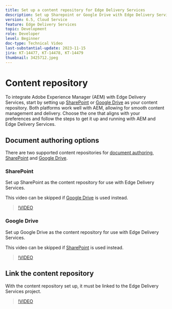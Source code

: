 ```yaml
---
title: Set up a content repository for Edge Delivery Services
description: Set up Sharepoint or Google Drive with Edge Delivery Services
version: 6.5, Cloud Service
feature: Edge Delivery Services
topic: Development
role: Developer
level: Beginner
doc-type: Technical Video
last-substantial-update: 2023-11-15
jira: KT-14477, KT-14478, KT-14479
thumbnail: 3425712.jpeg
---
```


# Content repository

To integrate Adobe Experience Manager (AEM) with Edge Delivery Services, start by setting up [SharePoint](#sharepoint) or [Google Drive](#google-drive) as your content repository. Both platforms work well with AEM, allowing for smooth content management and delivery. Choose the one that aligns with your preferences and follow the steps to get it up and running with AEM and Edge Delivery Services.

## Document authoring options

There are two supported content repositories for [document authoring](../../document-authoring/set-up.md), [SharePoint](#sharepoint) and [Google Drive](#google-drive).

### SharePoint

Set up SharePoint as the content repository for use with Edge Delivery Services.

This video can be skipped if [Google Drive](#google-drive) is used instead.

>[!VIDEO](https://video.tv.adobe.com/v/3425712/?learn=on)


### Google Drive

Set up Google Drive as the content repository for use with Edge Delivery Services.

This video can be skipped if [SharePoint](#sharepoint) is used instead.

>[!VIDEO](https://video.tv.adobe.com/v/3425711/?learn=on)


## Link the content repository

With the content repository set up, it must be linked to the Edge Delivery Services project.

>[!VIDEO](https://video.tv.adobe.com/v/3425713/?learn=on)
